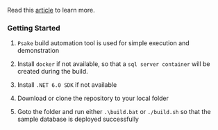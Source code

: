 

Read this [article](https://www.alfusjaganathan.com/blogs/sdk-style-sqlserver-db-project/) to learn more.

### Getting Started

1. `Psake` build automation tool is used for simple execution and demonstration

1. Install `docker` if not available, so that a `sql server container` will be created during the build.

1. Install `.NET 6.0 SDK` if not available

1. Download or clone the repository to your local folder

1. Goto the folder and run either `.\build.bat` or `./build.sh` so that the sample database is deployed successfully
